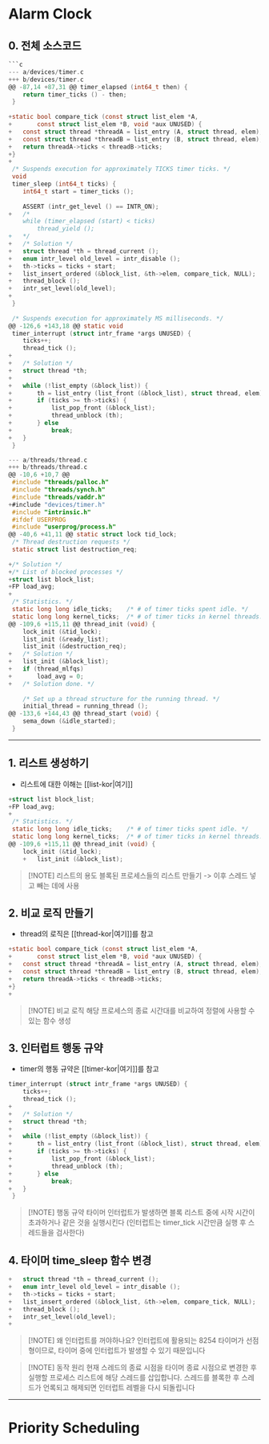 # Alarm Clock
## 0. 전체 소스코드
```c
```c
--- a/devices/timer.c
+++ b/devices/timer.c
@@ -87,14 +87,31 @@ timer_elapsed (int64_t then) {
 	return timer_ticks () - then;
 }
 
+static bool compare_tick (const struct list_elem *A,
+		const struct list_elem *B, void *aux UNUSED) {
+	const struct thread *threadA = list_entry (A, struct thread, elem);
+	const struct thread *threadB = list_entry (B, struct thread, elem);
+	return threadA->ticks < threadB->ticks;
+}
+
 /* Suspends execution for approximately TICKS timer ticks. */
 void
 timer_sleep (int64_t ticks) {
 	int64_t start = timer_ticks ();
 
 	ASSERT (intr_get_level () == INTR_ON);
+	/*
 	while (timer_elapsed (start) < ticks)
 		thread_yield ();
+	*/
+	/* Solution */
+	struct thread *th = thread_current ();
+	enum intr_level old_level = intr_disable ();
+	th->ticks = ticks + start;
+	list_insert_ordered (&block_list, &th->elem, compare_tick, NULL);
+	thread_block ();
+	intr_set_level(old_level);
+
 }
 
 /* Suspends execution for approximately MS milliseconds. */
@@ -126,6 +143,18 @@ static void
 timer_interrupt (struct intr_frame *args UNUSED) {
 	ticks++;
 	thread_tick ();
+
+	/* Solution */
+	struct thread *th;
+
+	while (!list_empty (&block_list)) {
+		th = list_entry (list_front (&block_list), struct thread, elem);
+		if (ticks >= th->ticks) {
+			list_pop_front (&block_list);
+			thread_unblock (th);
+		} else
+			break;
+	}
 }

--- a/threads/thread.c
+++ b/threads/thread.c
@@ -10,6 +10,7 @@
 #include "threads/palloc.h"
 #include "threads/synch.h"
 #include "threads/vaddr.h"
+#include "devices/timer.h"
 #include "intrinsic.h"
 #ifdef USERPROG
 #include "userprog/process.h"
@@ -40,6 +41,11 @@ static struct lock tid_lock;
 /* Thread destruction requests */
 static struct list destruction_req;
 
+/* Solution */
+/* List of blocked processes */
+struct list block_list;
+FP load_avg;
+
 /* Statistics. */
 static long long idle_ticks;    /* # of timer ticks spent idle. */
 static long long kernel_ticks;  /* # of timer ticks in kernel threads. */
@@ -109,6 +115,11 @@ thread_init (void) {
 	lock_init (&tid_lock);
 	list_init (&ready_list);
 	list_init (&destruction_req);
+	/* Solution */
+	list_init (&block_list);
+	if (thread_mlfqs)
+		load_avg = 0;
+	/* Solution done. */
 
 	/* Set up a thread structure for the running thread. */
 	initial_thread = running_thread ();
@@ -133,6 +144,43 @@ thread_start (void) {
 	sema_down (&idle_started);
 }

```
---
## 1. 리스트 생성하기
- 리스트에 대한 이해는 [[list-kor|여기]]
```c
+struct list block_list;
+FP load_avg;
+
 /* Statistics. */
 static long long idle_ticks;    /* # of timer ticks spent idle. */
 static long long kernel_ticks;  /* # of timer ticks in kernel threads. */
@@ -109,6 +115,11 @@ thread_init (void) {
 	lock_init (&tid_lock);
 	+	list_init (&block_list);
```
> [!NOTE] 리스트의 용도
> 블록된 프로세스들의 리스트 만들기 -> 이후 스레드 넣고 빼는 데에 사용

## 2. 비교 로직 만들기
- thread의 로직은 [[thread-kor|여기]]를 참고
```c
+static bool compare_tick (const struct list_elem *A,
+		const struct list_elem *B, void *aux UNUSED) {
+	const struct thread *threadA = list_entry (A, struct thread, elem);
+	const struct thread *threadB = list_entry (B, struct thread, elem);
+	return threadA->ticks < threadB->ticks;
+}
+
```
> [!NOTE] 비교 로직
> 해당 프로세스의 종료 시간대를 비교하여 정렬에 사용할 수 있는 함수 생성

## 3. 인터럽트 행동 규약
- timer의 행동 규약은 [[timer-kor|여기]]를 참고
```c
timer_interrupt (struct intr_frame *args UNUSED) {
 	ticks++;
 	thread_tick ();
+
+	/* Solution */
+	struct thread *th;
+
+	while (!list_empty (&block_list)) {
+		th = list_entry (list_front (&block_list), struct thread, elem);
+		if (ticks >= th->ticks) {
+			list_pop_front (&block_list);
+			thread_unblock (th);
+		} else
+			break;
+	}
 }
```
> [!NOTE] 행동 규약
> 타이머 인터럽트가 발생하면 블록 리스트 중에 시작 시간이 초과하거나 같은 것을 실행시킨다
> (인터럽트는 timer_tick 시간만큼 실행 후 스레드들을 검사한다)

## 4. 타이머 time_sleep 함수 변경
```c
+	struct thread *th = thread_current ();
+	enum intr_level old_level = intr_disable ();
+	th->ticks = ticks + start;
+	list_insert_ordered (&block_list, &th->elem, compare_tick, NULL);
+	thread_block ();
+	intr_set_level(old_level);
+
```
> [!NOTE] 왜 인터럽트를 꺼야하나요?
> 인터럽트에 활용되는 8254 타이머가 선점형이므로, 타이머 중에 인터럽트가 발생할 수 있기 때문입니다

> [!NOTE] 동작 원리
> 현재 스레드의 종료 시점을 타이머 종료 시점으로 변경한 후 실행할 프로세스 리스트에 해당 스레드를 삽입합니다. 스레드를 블록한 후 스레드가 언록되고 해제되면 인터럽트 레벨을 다시 되돌립니다

---
# Priority Scheduling

